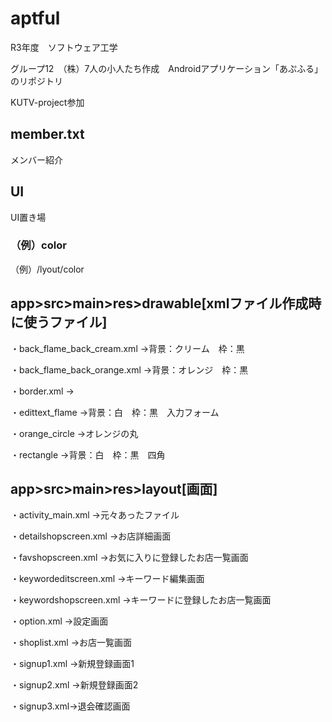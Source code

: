 # aptful
R3年度　ソフトウェア工学　

グループ12　（株）7人の小人たち作成　Androidアプリケーション「あぷふる」のリポジトリ

KUTV-project参加

## member.txt
メンバー紹介

## UI
UI置き場
### （例）color
（例）/lyout/color

## app>src>main>res>drawable[xmlファイル作成時に使うファイル]
・back_flame_back_cream.xml
	→背景：クリーム　枠：黒
	
・back_flame_back_orange.xml
	→背景：オレンジ　枠：黒
	
・border.xml
	→
	
・edittext_flame
	→背景：白　枠：黒　入力フォーム
	
・orange_circle
	→オレンジの丸
	
・rectangle
	→背景：白　枠：黒　四角

## app>src>main>res>layout[画面]
・activity_main.xml
	→元々あったファイル
	
・detailshopscreen.xml
	→お店詳細画面
	
・favshopscreen.xml
	→お気に入りに登録したお店一覧画面
	
・keywordeditscreen.xml
	→キーワード編集画面
	
・keywordshopscreen.xml
	→キーワードに登録したお店一覧画面
	
・option.xml
	→設定画面
	
・shoplist.xml
	→お店一覧画面
	
・signup1.xml
	→新規登録画面1
	
・signup2.xml
	→新規登録画面2
	
・signup3.xml→退会確認画面
